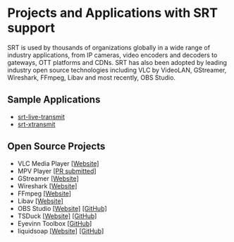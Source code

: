 # Projects and Applications with SRT support

SRT is used by thousands of organizations globally in a wide range of industry applications, from IP cameras, video encoders and decoders to gateways, OTT platforms and CDNs. SRT has also been adopted by leading industry open source technologies including VLC by VideoLAN, GStreamer, Wireshark, FFmpeg, Libav and most recently, OBS Studio.

## Sample Applications
* [srt-live-transmit](https://github.com/Haivision/srt/blob/master/docs/stransmit.md)
* [srt-xtransmit](https://github.com/maxsharabayko/srt-xtransmit)

## Open Source Projects

* VLC Media Player [[Website]](https://www.videolan.org/vlc/index.html)
* MPV Player [[PR submitted]](https://github.com/mpv-player/mpv/pull/8139)
* GStreamer [[Website]](https://gstreamer.freedesktop.org/)
* Wireshark [[Website]](https://www.wireshark.org/)
* FFmpeg [[Website]](https://www.ffmpeg.org/)
* Libav [[Website]](https://libav.org/)
* OBS Studio [[Website]](https://obsproject.com/) [[GitHub]](https://github.com/obsproject/obs-studio)
* TSDuck [[Website]](https://tsduck.io/) [[GitHub]](https://github.com/tsduck/tsduck)
* Eyevinn Toolbox [[GitHub]](https://github.com/Eyevinn/toolbox)
* liquidsoap [[Website]](https://www.liquidsoap.info/) [[GitHub]](https://github.com/savonet/liquidsoap)
